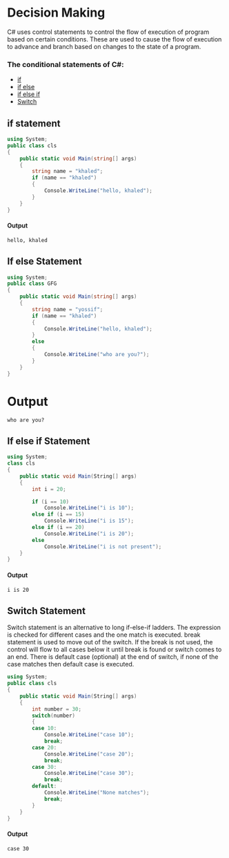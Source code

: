 # Decision Making

C# uses control statements to control the flow of execution of program based on certain conditions. These are used to cause the flow of execution to advance and branch based on changes to the state of a program.
### The conditional statements of C#: 
- [if](#if-statement)
- [if else](#If-else-Statement)
- [if else if](#if-else-if-statement)
- [Switch](#switch)

## if statement
```csharp
using System;
public class cls 
{
	public static void Main(string[] args)
	{
		string name = "khaled";
		if (name == "khaled") 
        {
			Console.WriteLine("hello, khaled");
		}
	}
}
```
#### Output
```
hello, khaled
```
## If else Statement 
```csharp
using System;
public class GFG 
{
	public static void Main(string[] args)
	{
		string name = "yossif";
		if (name == "khaled") 
        {
			Console.WriteLine("hello, khaled");
		}
		else 
        {
			Console.WriteLine("who are you?");
		}
	}
}
```
# Output
```
who are you?
```
## If else if Statement 
```csharp
using System;
class cls 
{
	public static void Main(String[] args)
	{
		int i = 20;

		if (i == 10)
			Console.WriteLine("i is 10");
		else if (i == 15)
			Console.WriteLine("i is 15");
		else if (i == 20)
			Console.WriteLine("i is 20");
		else
			Console.WriteLine("i is not present");
	}
}
```
#### Output
```
i is 20
```

## Switch Statement 
Switch statement is an alternative to long if-else-if ladders. The expression is checked for different cases and the one match is executed. break statement is used to move out of the switch. If the break is not used, the control will flow to all cases below it until break is found or switch comes to an end. There is default case (optional) at the end of switch, if none of the case matches then default case is executed.
```csharp
using System;
public class cls 
{
	public static void Main(String[] args)
	{
		int number = 30;
		switch(number)
		{
		case 10: 
            Console.WriteLine("case 10");
			break;
		case 20: 
            Console.WriteLine("case 20");
			break;
		case 30: 
            Console.WriteLine("case 30");
			break;
		default: 
            Console.WriteLine("None matches"); 
			break;
		}
	}
}
```
#### Output
```
case 30
```
